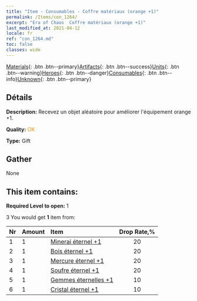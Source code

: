 ```yaml
---
title: "Item - Consumables - Coffre matériaux (orange +1)"
permalink: /Items/con_1264/
excerpt: "Era of Chaos  Coffre matériaux (orange +1)"
last_modified_at: 2021-04-12
locale: fr
ref: "con_1264.md"
toc: false
classes: wide
---
```

 [Materials](/fr/Items/){: .btn .btn--primary}[Artifacts](/fr/Items/Artifacts/){: .btn .btn--success}[Units](/fr/Items/Units/){: .btn .btn--warning}[Heroes](/fr/Items/Heroes/){: .btn .btn--danger}[Consumables](/fr/Items/Consumables/){: .btn .btn--info}[Unknown](/fr/Items/Unknown/){: .btn .btn--primary}

## Détails
 **Description:** Recevez un objet aléatoire pour améliorer l'équipement orange +1.

 **Quality:** <span style="color: #FF8C00">OK</span>

 **Type:** Gift

## Gather

  None

## This item contains:

 **Required Level to open:** 1

 3 You would get **1** item  from:

  | Nr | Amount |     Item    | Drop Rate,% |
  |:---|:-------|:------------|:---------:|
  | 1 | 1 | [Minerai éternel +1](/fr/Items/mat_68/) | 20 | 
  | 2 | 1 | [Bois éternel +1](/fr/Items/mat_69/) | 20 | 
  | 3 | 1 | [Mercure éternel +1](/fr/Items/mat_70/) | 20 | 
  | 4 | 1 | [Soufre éternel +1](/fr/Items/mat_71/) | 20 | 
  | 5 | 1 | [Gemmes éternelles +1](/fr/Items/mat_72/) | 10 | 
  | 6 | 1 | [Cristal éternel +1](/fr/Items/mat_73/) | 10 | 
